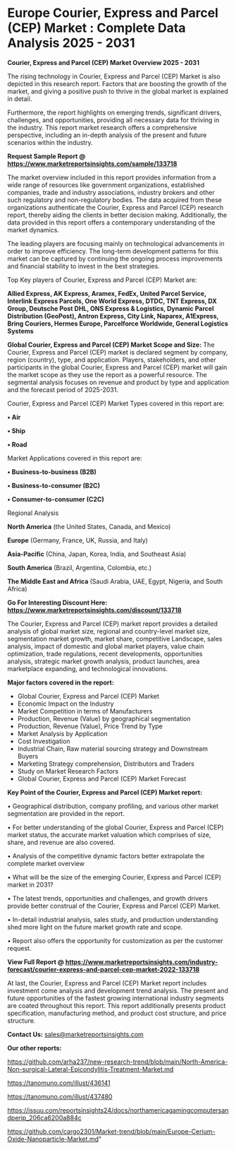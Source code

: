 # Europe Courier, Express and Parcel (CEP) Market : Complete Data Analysis 2025 - 2031

<Strong> Courier, Express and Parcel (CEP) Market Overview 2025 - 2031</strong>

The rising technology in Courier, Express and Parcel (CEP) Market is also depicted in this research report. Factors that are boosting the growth of the market, and giving a positive push to thrive in the global market is explained in detail.

Furthermore, the report highlights on emerging trends, significant drivers, challenges, and opportunities, providing all necessary data for thriving in the industry. This report market research offers a comprehensive perspective, including an in-depth analysis of the present and future scenarios within the industry.

<strong>Request Sample Report @ <a href=https://www.marketreportsinsights.com/sample/133718>https://www.marketreportsinsights.com/sample/133718</a></strong>

The market overview included in this report provides information from a wide range of resources like government organizations, established companies, trade and industry associations, industry brokers and other such regulatory and non-regulatory bodies. The data acquired from these organizations authenticate the Courier, Express and Parcel (CEP) research report, thereby aiding the clients in better decision making. Additionally, the data provided in this report offers a contemporary understanding of the market dynamics.

The leading players are focusing mainly on technological advancements in order to improve efficiency. The long-term development patterns for this market can be captured by continuing the ongoing process improvements and financial stability to invest in the best strategies.

Top Key players of Courier, Express and Parcel (CEP) Market are:

<strong>Allied Express, AK Express, Aramex, FedEx, United Parcel Service, Interlink Express Parcels, One World Express, DTDC, TNT Express, DX Group, Deutsche Post DHL, ONS Express & Logistics, Dynamic Parcel Distribution (GeoPost), Antron Express, City Link, Naparex, A1Express, Bring Couriers, Hermes Europe, Parcelforce Worldwide, General Logistics Systems</strong>

<strong><b>Global Courier, Express and Parcel (CEP) Market Scope and Size:</b></strong>
The Courier, Express and Parcel (CEP) market is declared segment by company, region (country), type, and application. Players, stakeholders, and other participants in the global Courier, Express and Parcel (CEP) market will gain the market scope as they use the report as a powerful resource. The segmental analysis focuses on revenue and product by type and application and the forecast period of 2025-2031.

Courier, Express and Parcel (CEP) Market Types covered in this report are:

<strong>• Air

• Ship

• Road</strong>

Market Applications covered in this report are:

<strong>• Business-to-business (B2B)

• Business-to-consumer (B2C)

• Consumer-to-consumer (C2C)</strong> 

Regional Analysis

<strong>North America</strong> (the United States, Canada, and Mexico)

<strong>Europe</strong> (Germany, France, UK, Russia, and Italy)

<strong>Asia-Pacific</strong> (China, Japan, Korea, India, and Southeast Asia)

<strong>South America</strong> (Brazil, Argentina, Colombia, etc.)

<strong>The Middle East and Africa</strong> (Saudi Arabia, UAE, Egypt, Nigeria, and South Africa)

<strong>Go For Interesting Discount Here: <a href=https://www.marketreportsinsights.com/discount/133718>https://www.marketreportsinsights.com/discount/133718</a></strong>

The Courier, Express and Parcel (CEP) market report provides a detailed analysis of global market size, regional and country-level market size, segmentation market growth, market share, competitive Landscape, sales analysis, impact of domestic and global market players, value chain optimization, trade regulations, recent developments, opportunities analysis, strategic market growth analysis, product launches, area marketplace expanding, and technological innovations.

<strong><b>Major factors covered in the report:</b></strong>
<ul>
  <li>Global Courier, Express and Parcel (CEP) Market </li>
  <li>Economic Impact on the Industry</li>
  <li>Market Competition in terms of Manufacturers</li>
  <li>Production, Revenue (Value) by geographical segmentation</li>
  <li>Production, Revenue (Value), Price Trend by Type</li>
  <li>Market Analysis by Application</li>
  <li>Cost Investigation</li>
  <li>Industrial Chain, Raw material sourcing strategy and Downstream Buyers</li>
  <li>Marketing Strategy comprehension, Distributors and Traders</li>
  <li>Study on Market Research Factors</li>
  <li>Global Courier, Express and Parcel (CEP) Market Forecast</li>
</ul>

<strong><b>Key Point of the Courier, Express and Parcel (CEP) Market report:</b></strong>

• Geographical distribution, company profiling, and various other market segmentation are provided in the report.

• For better understanding of the global Courier, Express and Parcel (CEP) market status, the accurate market valuation which comprises of size, share, and revenue are also covered.

• Analysis of the competitive dynamic factors better extrapolate the complete market overview

• What will be the size of the emerging Courier, Express and Parcel (CEP) market in 2031?

• The latest trends, opportunities and challenges, and growth drivers provide better construal of the Courier, Express and Parcel (CEP) Market.

• In-detail industrial analysis, sales study, and production understanding shed more light on the future market growth rate and scope.

• Report also offers the opportunity for customization as per the customer request.

<strong><b>View Full Report @ <a href=https://www.marketreportsinsights.com/industry-forecast/courier-express-and-parcel-cep-market-2022-133718>https://www.marketreportsinsights.com/industry-forecast/courier-express-and-parcel-cep-market-2022-133718</a></b></strong>


At last, the Courier, Express and Parcel (CEP) Market report includes investment come analysis and development trend analysis. The present and future opportunities of the fastest growing international industry segments are coated throughout this report. This report additionally presents product specification, manufacturing method, and product cost structure, and price structure.

<strong>Contact Us:</strong>
sales@marketreportsinsights.com

<strong>Our other reports:</strong>

<a href=https://github.com/arha237/new-research-trend/blob/main/North-America-Non-surgical-Lateral-Epicondylitis-Treatment-Market.md>https://github.com/arha237/new-research-trend/blob/main/North-America-Non-surgical-Lateral-Epicondylitis-Treatment-Market.md</a>

<a href=https://tanomuno.com/illust/436141>https://tanomuno.com/illust/436141</a>

<a href=https://tanomuno.com/illust/437480>https://tanomuno.com/illust/437480</a>

<a href=https://issuu.com/reportsinsights24/docs/northamericagamingcomputersandperip_206ca6200a884c>https://issuu.com/reportsinsights24/docs/northamericagamingcomputersandperip_206ca6200a884c</a>

<a href=https://github.com/cargo2301/Market-trend/blob/main/Europe-Cerium-Oxide-Nanoparticle-Market.md>https://github.com/cargo2301/Market-trend/blob/main/Europe-Cerium-Oxide-Nanoparticle-Market.md</a>"
